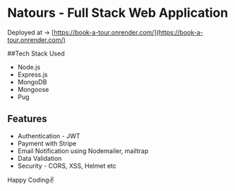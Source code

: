 # Natours - Full Stack Web Application

Deployed at -> [https://book-a-tour.onrender.com/](https://book-a-tour.onrender.com/)

##Tech Stack Used

- Node.js
- Express.js
- MongoDB
- Mongoose
- Pug

## Features

- Authentication - JWT
- Payment with Stripe
- Email Notification using Nodemailer, mailtrap
- Data Validation
- Security - CORS, XSS, Helmet etc

Happy Coding✌️
